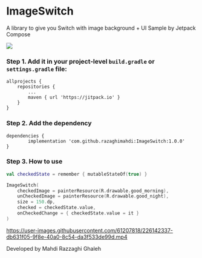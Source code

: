 # ImageSwitch

A library to give you Switch with image background + UI Sample by Jetpack Compose

[![](https://jitpack.io/v/razaghimahdi/ImageSwitch.svg)](https://jitpack.io/#razaghimahdi/ImageSwitch)

### Step 1. Add it in your project-level `build.gradle` or `settings.gradle` file:

	allprojects {
		repositories {
			...
			maven { url 'https://jitpack.io' }
		}
	}

### Step 2. Add the dependency

	dependencies {
	        implementation 'com.github.razaghimahdi:ImageSwitch:1.0.0'
	} 

### Step 3. How to use

```kotlin
val checkedState = remember { mutableStateOf(true) }

ImageSwitch(
    checkedImage = painterResource(R.drawable.good_morning),
    unCheckedImage = painterResource(R.drawable.good_night),
    size = 150.dp,
    checked = checkedState.value,
    onCheckedChange = { checkedState.value = it }
)
```


https://user-images.githubusercontent.com/61207818/226142337-db631f05-9f8e-40a0-8c54-da3f533de99d.mp4







Developed by Mahdi Razzaghi Ghaleh
